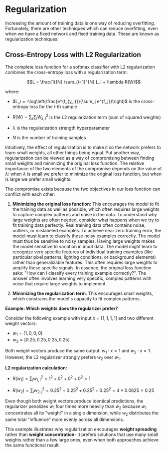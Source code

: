 # Regularization

Increasing the amount of training data is one way of reducing overfitting. Fortunately, there are other techniques which can reduce overfitting, even when we have a fixed network and fixed training data. These are known as regularization techniques.

## Cross-Entropy Loss with L2 Regularization

The complete loss function for a softmax classifier with L2 regularization combines the cross-entropy loss with a regularization term:

$$L = \frac{1}{N} \sum_{i=1}^{N} L_i + \lambda R(W)$$

where:

- $L_i = -\log\left(\frac{e^{f_{y_i}}}{\sum_j e^{f_j}}\right)$ is the cross-entropy loss for the $i$-th sample

- $R(W) = \sum_k \sum_l W_{k,l}^2$ is the L2 regularization term (sum of squared weights)

- $\lambda$ is the regularization strength hyperparameter

- $N$ is the number of training samples

Intuitively, the effect of regularization is to make it so the network prefers to learn small weights, all other things being equal. Put another way, regularization can be viewed as a way of compromising between finding small weights and minimizing the original loss function. The relative importance of the two elements of the compromise depends on the value of $\lambda$: when $\lambda$ is small we prefer to minimize the original loss function, but when is large we prefer small weights.

The compromise exists because the two objectives in our loss function can conflict with each other:

1. **Minimizing the original loss function**: This encourages the model to fit the training data as well as possible, which often requires large weights to capture complex patterns and noise in the data. To understand why large weights are often needed, consider what happens when we try to fit training data perfectly. Real training data often contains noise, outliers, or mislabeled examples. To achieve near zero training error, the model must learn to classify these noisy examples correctly. The model must thus be sensitive to noisy samples. Having large weights makes the model sensitive to variation in input data. The model might learn to recognize very specific features of individual training examples (like particular pixel patterns, lighting conditions, or background elements) rather than generalizable features. This often requires large weights to amplify these specific signals. In essence, the original loss function asks: "How can I classify every training example correctly?". The answer often involves learning very specific, complex patterns with noise that require large weights to implement.

2. **Minimizing the regularization term**: This encourages small weights, which constrains the model's capacity to fit complex patterns.

**Example: Which weights does the regularizer prefer?**

Consider the following example with input $x = [1, 1, 1, 1]$ and two different weight vectors:

- $w_1 = [1, 0, 0, 0]$ 
- $w_2 = [0.25, 0.25, 0.25, 0.25]$

Both weight vectors produce the same output: $w_1 \cdot x = 1$ and $w_2 \cdot x = 1$. However, the L2 regularizer strongly prefers $w_2$ over $w_1$.

**L2 regularization calculation:**

- $R(w_1) = \sum_{i} w_{1,i}^2 = 1^2 + 0^2 + 0^2 + 0^2 = 1$

- $R(w_2) = \sum_{i} w_{2,i}^2 = 0.25^2 + 0.25^2 + 0.25^2 + 0.25^2 = 4 \times 0.0625 = 0.25$

Even though both weight vectors produce identical predictions, the regularizer penalizes $w_1$ four times more heavily than $w_2$ because $w_1$ concentrates all its "weight" in a single dimension, while $w_2$ distributes the same total "influence" more evenly across all dimensions.

This example illustrates why regularization encourages **weight spreading** rather than **weight concentration**- it prefers solutions that use many small weights rather than a few large ones, even when both approaches achieve the same functional result.